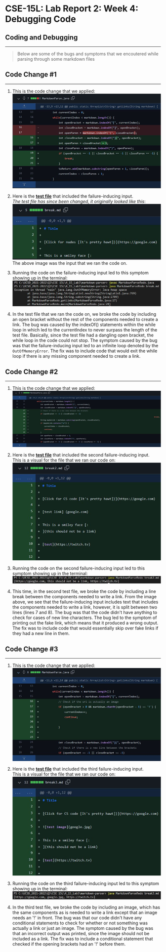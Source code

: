 # CSE-15L: Lab Report 2: Week 4: Debugging Code

## Coding and Debugging
---
> Below are some of the bugs and symptoms that we encoutered while parsing through some markdown files

## Code Change #1
---

1. This is the code change that we applied:
![First code change](break_original_fix.JPG)

2. Here is the [**test file**](https://github.com/NathanTzChung/markdown-parser/blob/main/break.md) that included the failure-inducing input. </br>
*The test file has since been changed, it originally looked like this*: ![original input](break_original.jpg) 
</br>The above image was the input that we ran the code on.

3. Running the code on the failure-inducing input led to this symptom showing up in the terminal:
![First code change error](break_original_error.JPG)

4. In the test file that we ran the code on, we broke the code by including an open bracket without the rest of the components needed to create a link. The bug was caused by the indexOf() statements within the while loop in which led to the currentIndex to never surpass the length of the test file. Basically, since the test file had a dangling open bracket, the while loop in the code could not stop. The symptom caused by the bug was that the failure-inducing input led to an infinite loop denoted by the `OutOfMemoryError`. The fix was to include code that would exit the while loop if there is any missing component needed to create a link.

## Code Change #2
---

1. This is the code change that we applied:
![Second code change](break2_original_fix.JPG)

2. Here is the [**test file**](https://github.com/NathanTzChung/markdown-parser/blob/main/break2.md) that included the second failure-inducing input.
</br>This is a visual for the file that we ran our code on:
![second input](break2_original.JPG)

3. Running the code on the second failure-inducing input led to this symptom showing up in the terminal:
![Second code change error](break2_original_error.JPG)

4. This time, in the second test file, we broke the code by including a line break between the components needed to write a link. From the image above, we see that the failure-inducing input includes text that includes the components needed to write a link, however, it is split between two lines (lines 7 and 8). The bug was that the code didn't have anything to check for cases of new line characters. The bug led to the symptom of printing out the fake link, which means that it produced a wrong output. The fix was to include code that would essentially skip over fake links if they had a new line in them.

## Code Change #3
---

1. This is the code change that we applied:
![Third code change](break3_original_fix.JPG)

2. Here is the [**test file**](https://github.com/NathanTzChung/markdown-parser/blob/main/break3.md) that included the third failure-inducing input.
</br>This is a visual for the file that we ran our code on:
![third input](break3_original.JPG)

3. Running the code on the third failure-inducing input led to this symptom showing up in the terminal:
![Third code change error](break3_original_error.JPG)

4. In the third test file, we broke the code by including an image, which has the same components as is needed to write a link except that an image needs an '!' in front. The bug was that our code didn't have any conditional statements to check for whether or not something was actually a link or just an image. The symptom caused by the bug was that an incorrect output was printed, since the image should not be included as a link. The fix was to include a conditional statement that checked if the opening brackets had an '!' before them.